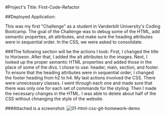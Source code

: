 #Project's Title: First-Code-Refactor

##Deployed Application: 

This was my first "Challenge" as a student in Vanderbilt University's Coding Bootcamp. 
The goal of the Challenge was to debug some of the HTML, add semantic properties, alt attributes, and make sure the heading attributes were in sequential order. In the CSS, we were asked to consolidate. 

###The following section will be the actions I took:
First, I changed the title to Horiseon. 
After that, I added the alt attributes to the images. 
Next, I looked up the proper semantic HTML properties and added those in the place of some of the divs. I chose to use: header, main, section, and footer. 
To ensure that the heading attributes were in sequential order, I changed the footer heading from h2 to h4. 
My last actions involved the CSS. There were unnecessary classes. I went through each one and made sure that there was only one for each set of commands for the styling. Then I made the necessary changes in the HTML. I was able to delete about half of the CSS without chnanging the style of the website. 

###Attached is a screenshot:
![01-html-css-git-homework-demo](https://user-images.githubusercontent.com/109236891/182888971-0d12922f-f0fa-445a-b6cc-49f1d1018ba9.png)

